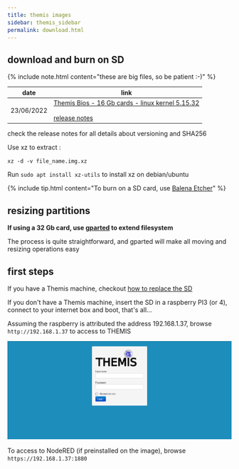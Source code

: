 ```yaml
---
title: themis images
sidebar: themis_sidebar
permalink: download.html
---
```

## download and burn on SD

{% include note.html content="these are big files, so be patient :-)" %}

date | link
--|--
23/06/2022 | [Themis Bios - 16 Gb cards - linux kernel 5.15.32](https://drive.google.com/u/0/uc?id=1874vnJTrYKGkXykJvVuVlcXoWIYOKLQI&export=download)<br><br>[release notes](release_notes.txt)

check the release notes for all details about versioning and SHA256

Use xz to extract :

```
xz -d -v file_name.img.xz
```
Run `sudo apt install xz-utils` to install xz on debian/ubuntu

{% include tip.html content="To burn on a SD card, use [Balena Etcher](https://www.balena.io/etcher)" %}

## resizing partitions

**If using a 32 Gb card, use [gparted](https://gparted.org/) to extend filesystem**

The process is quite straightforward, and gparted will make all moving and resizing operations easy

## first steps

If you have a Themis machine, checkout [how to replace the SD](Themis_change_SD) 

If you don't have a Themis machine, insert the SD in a raspberry PI3 (or 4), connect to your internet box and boot, that's all...

Assuming the raspberry is attributed the address 192.168.1.37, browse `http://192.168.1.37` to access to THEMIS

![](BIOS_welcome_screen.png)

To access to NodeRED (if preinstalled on the image), browse `https://192.168.1.37:1880`
